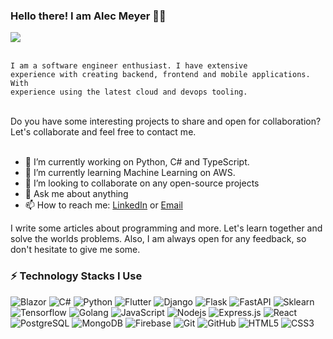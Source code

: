 ### Hello there! I am Alec Meyer 👋😄


<a href='https://www.linkedin.com/in/alec-meyer-linkedin/' target='_blank' rel='noopener' rel='noreferrer'>
  <img src='https://img.shields.io/static/v1?label=LinkedIn&message=Alec%20Meyer&color=blue&style=flat-square&logo=linkedin' />
</a>
</br>
</br>

<code>I am a software engineer enthusiast. I have extensive experience with creating backend, frontend and mobile applications. With experience using the latest cloud and devops tooling.</code>

</br>
Do you have some interesting projects to share and open for collaboration? Let's collaborate and feel free to contact me.</br>
</br>

- 🔭 I’m currently working on Python, C# and TypeScript.
- 🌱 I’m currently learning Machine Learning on AWS.
- 👯 I’m looking to collaborate on any open-source projects
- 💬 Ask me about anything
- 📫 How to reach me: [LinkedIn](https://www.linkedin.com/in/alec-meyer-linkedin/) or [Email](mailto:11meyal@gmail.com)

I write some articles about programming and more. Let's learn together and solve the worlds problems. Also, I am always open for any feedback, so don't hesitate to give me some.

### ⚡ Technology Stacks I Use

![Blazor](https://img.shields.io/badge/-Blazor-black?style=flat-square&logo=blazor&logoColor=white)
![C#](https://img.shields.io/badge/-CSharp-black?style=flat-square&logo=c-sharp&logoColor=white)
![Python](https://img.shields.io/badge/-Python-black?style=flat-square&logo=python)
![Flutter](https://img.shields.io/badge/-Flutter-black?style=flat-square&logo=flutter)
![Django](https://img.shields.io/badge/-Django-black?style=flat-square&logo=Django)
![Flask](https://img.shields.io/badge/-Flask-black?style=flat-square&logo=Flask)
![FastAPI](https://img.shields.io/badge/FastAPI-black?style=flat-square&logo=fastapi)
![Sklearn](https://img.shields.io/badge/-Sklearn-black?style=flat-square&logo=scikit-learn)
![Tensorflow](https://img.shields.io/badge/-Tensorflow-black?style=flat-square&logo=TensorFlow)
![Golang](https://img.shields.io/badge/-Golang-black?style=flat-square&logo=go)
![JavaScript](https://img.shields.io/badge/-JavaScript-black?style=flat-square&logo=javascript)
![Nodejs](https://img.shields.io/badge/-Nodejs-black?style=flat-square&logo=Node.js)
![Express.js](https://img.shields.io/badge/Express.js-black?style=flat-square&logo=express)
![React](https://img.shields.io/badge/-React-black?style=flat-square&logo=react)
![PostgreSQL](https://img.shields.io/badge/-PostgreSQL-black?style=flat-square&logo=PostgreSQL)
![MongoDB](https://img.shields.io/badge/-MongoDB-black?style=flat-square&logo=mongodb)
![Firebase](https://img.shields.io/badge/-Firebase-black?style=flat-square&logo=firebase)
![Git](https://img.shields.io/badge/-Git-black?style=flat-square&logo=git)
![GitHub](https://img.shields.io/badge/-GitHub-181717?style=flat-square&logo=github)
![HTML5](https://img.shields.io/badge/-HTML5-E34F26?style=flat-square&logo=html5&logoColor=white)
![CSS3](https://img.shields.io/badge/-CSS3-1572B6?style=flat-square&logo=css3)

